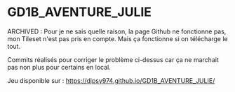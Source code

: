 # GD1B_AVENTURE_JULIE

ARCHIVED : Pour je ne sais quelle raison, la page Github ne fonctionne pas, mon Tileset n'est pas pris en compte. Mais ça fonctionne si on télécharge le tout.

Commits réalisés pour corriger le problème ci-dessus car ça ne marchait pas non plus pour certains en local.  

Jeu disponible sur :
https://dipsy974.github.io/GD1B_AVENTURE_JULIE/

